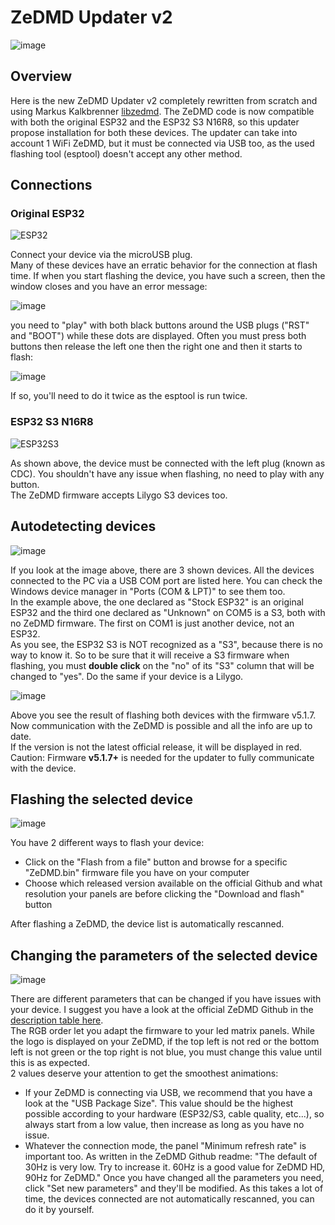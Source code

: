 # ZeDMD Updater v2

![image](https://github.com/user-attachments/assets/c74d5826-159f-4964-8052-d071522e7542)

## Overview

Here is the new ZeDMD Updater v2 completely rewritten from scratch and using Markus Kalkbrenner [libzedmd](https://github.com/PPUC/libzedmd).
The ZeDMD code is now compatible with both the original ESP32 and the ESP32 S3 N16R8, so this updater propose installation for both these devices.
The updater can take into account 1 WiFi ZeDMD, but it must be connected via USB too, as the used flashing tool (esptool) doesn't accept any other method.

## Connections

### Original ESP32

![ESP32](https://github.com/user-attachments/assets/76de0bd9-c888-4dba-8f51-d97536ac9b1a)

Connect your device via the microUSB plug.  
Many of these devices have an erratic behavior for the connection at flash time. If when you start flashing the device, you have such a screen, then the window closes and you have an error message:

![image](https://github.com/user-attachments/assets/9cbb9666-8c7d-4363-b078-edab730ae149)

you need to "play" with both black buttons around the USB plugs ("RST" and "BOOT") while these dots are displayed. Often you must press both buttons then release the left one then the right one and then it starts to flash:

![image](https://github.com/user-attachments/assets/851b0aac-b9a4-41ba-b701-b178e224d7cc)

If so, you'll need to do it twice as the esptool is run twice.

### ESP32 S3 N16R8

![ESP32S3](https://github.com/user-attachments/assets/b610741a-4f3d-4cd9-97c6-9d8a84fd2e77)

As shown above, the device must be connected with the left plug (known as CDC). You shouldn't have any issue when flashing, no need to play with any button.  
The ZeDMD firmware accepts Lilygo S3 devices too.

## Autodetecting devices

![image](https://github.com/user-attachments/assets/817c186d-82aa-4dff-a602-9b7d9d63327d)

If you look at the image above, there are 3 shown devices. All the devices connected to the PC via a USB COM port are listed here. You can check the Windows device manager in "Ports (COM & LPT)" to see them too.  
In the example above, the one declared as "Stock ESP32" is an original ESP32 and the third one declared as "Unknown" on COM5 is a S3, both with no ZeDMD firmware. The first on COM1 is just another device, not an ESP32.  
As you see, the ESP32 S3 is NOT recognized as a "S3", because there is no way to know it. So to be sure that it will receive a S3 firmware when flashing, you must **double click** on the "no" of its "S3" column that will be changed to "yes".
Do the same if your device is a Lilygo.

![image](https://github.com/user-attachments/assets/3178c1bb-c3cd-4eff-9a1f-412c859a5bcf)

Above you see the result of flashing both devices with the firmware v5.1.7. Now communication with the ZeDMD is possible and all the info are up to date.  
If the version is not the latest official release, it will be displayed in red.  
Caution: Firmware **v5.1.7+** is needed for the updater to fully communicate with the device.

## Flashing the selected device

![image](https://github.com/user-attachments/assets/e3b454b1-8219-4818-b1ec-ced68459166a)

You have 2 different ways to flash your device:
- Click on the "Flash from a file" button and browse for a specific "ZeDMD.bin" firmware file you have on your computer
- Choose which released version available on the official Github and what resolution your panels are before clicking the "Download and flash" button

After flashing a ZeDMD, the device list is automatically rescanned.

## Changing the parameters of the selected device

![image](https://github.com/user-attachments/assets/195d2f8a-6832-4237-a0bd-3f7fcd29189d)

There are different parameters that can be changed if you have issues with your device. I suggest you have a look at the official ZeDMD Github in the [description table here](https://github.com/PPUC/ZeDMD/blob/main/README.md#advanced-settings).  
The RGB order let you adapt the firmware to your led matrix panels. While the logo is displayed on your ZeDMD, if the top left is not red or the bottom left is not green or the top right is not blue, you must change this value until this is as expected.  
2 values deserve your attention to get the smoothest animations:
- If your ZeDMD is connecting via USB, we recommend that you have a look at the "USB Package Size". This value should be the highest possible according to your hardware (ESP32/S3, cable quality, etc...), so always start from a low value, then increase as long as you have no issue.
- Whatever the connection mode, the panel "Minimum refresh rate" is important too. As written in the ZeDMD Github readme: "The default of 30Hz is very low. Try to increase it. 60Hz is a good value for ZeDMD HD, 90Hz for ZeDMD."
Once you have changed all the parameters you need, click "Set new parameters" and they'll be modified. As this takes a lot of time, the devices connected are not automatically rescanned, you can do it by yourself.
